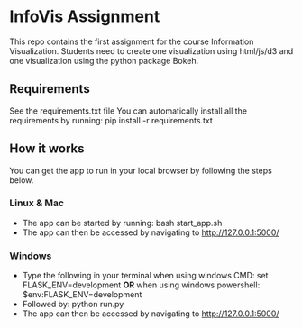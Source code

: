 # InfoVis Assignment #

This repo contains the first assignment for the course Information Visualization. Students need to create one visualization using html/js/d3 and one visualization using the python package Bokeh.

## Requirements ##

See the requirements.txt file
You can automatically install all the requirements by running: pip install -r requirements.txt

## How it works ##

You can get the app to run in your local browser by following the steps below.

### Linux & Mac ###

* The app can be started by running: bash start_app.sh
* The app can then be accessed by navigating to http://127.0.0.1:5000/

### Windows ###

* Type the following in your terminal when using windows CMD: set FLASK_ENV=development **OR** when using windows powershell: $env:FLASK_ENV=development
* Followed by: python run.py
* The app can then be accessed by navigating to http://127.0.0.1:5000/

